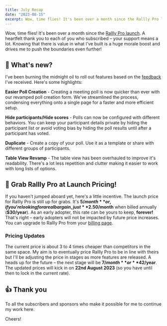 ```yaml
---
title: July Recap
date: "2023-08-15"
excerpt: Wow, time flies! It's been over a month since the Rallly Pro launch.
---
```


Wow, time flies!
It's been over a month since the [Rallly Pro launch](/blog/rallly-pro-launch).
A heartfelt thank you to each of you who subscribed – your support means a lot.
Knowing that there is value in what I've built is a huge morale boost and drives me to push the boundaries even further!

## 📝 What's new?

I've been burning the midnight oil to roll out features based on the [feedback](https://feedback.rallly.co) I've received. Here's some highlights:

**Easier Poll Creation** - Creating a meeting poll is now quicker than ever with our revamped poll creation form. We've streamlined the process, condensing everything onto a single page for a faster and more efficient setup.

**Hide participants/Hide scores** - Polls can now be configured with different behaviors.
You can keep your participant details private by hiding the participant list or avoid voting bias by hiding the poll results until after a participant has voted.

**Duplicate** - Create a copy of your poll. Use it as a template or share with different groups of participants.

**Table View Revamp** - The table view has been overhauled to improve it's readability. There's a lot less repetition and clutter making it easier to work with long lists of options.

## 🎉 Grab Rallly Pro at Launch Pricing!

If you haven't jumped aboard yet, here's a little incentive.
The launch price for Rallly Pro is still up for grabs.
It's **$5/month** or, if you're looking for a real bargain, just **$2.50/month** when billed annually (**$30/year**).
As an early adopter, this rate can be yours to keep, **forever!**
That's right – early adopters will not be impacted by future price increases.
You can upgrade to Rallly Pro from your [billing page](https://app.rallly.co/settings/billing).

### Pricing Updates

The current price is about 3 to 4 times cheaper than competitors in the same space.
My aim is to eventually price Rallly Pro to be in line with theirs but I'll be adjusting the price in stages as more features are released. A heads up for the future – the next stage will be **$7/month** or **$42/year**.
The updated prices will kick in on **22nd August 2023** (so you have until then to lock in the current rate).

## 👍 Thank you

To all the subscribers and sponsors who make it possible for me to continue my work here.

Cheers!
